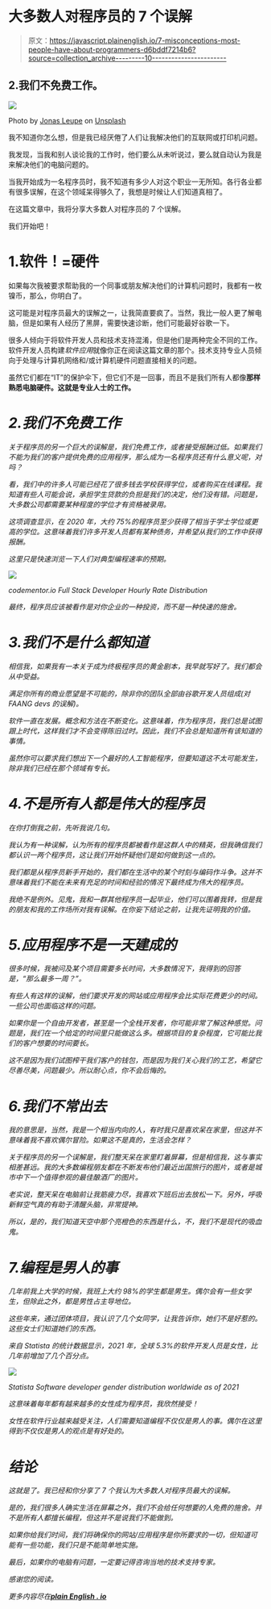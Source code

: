 # 大多数人对程序员的 7 个误解

> 原文：<https://javascript.plainenglish.io/7-misconceptions-most-people-have-about-programmers-d6bddf7214b6?source=collection_archive---------10----------------------->

## 2.我们不免费工作。

![](img/9dd233e79d1e54b58f278acd31d11815.png)

Photo by [Jonas Leupe](https://unsplash.com/@jonasleupe?utm_source=unsplash&utm_medium=referral&utm_content=creditCopyText) on [Unsplash](https://unsplash.com/s/photos/big-desk?utm_source=unsplash&utm_medium=referral&utm_content=creditCopyText)

我不知道你怎么想，但是我已经厌倦了人们让我解决他们的互联网或打印机问题。

我发现，当我和别人谈论我的工作时，他们要么从未听说过，要么就自动认为我是来解决他们的电脑问题的。

当我开始成为一名程序员时，我不知道有多少人对这个职业一无所知。各行各业都有很多误解，在这个领域呆得够久了，我想是时候让人们知道真相了。

在这篇文章中，我将分享大多数人对程序员的 7 个误解。

我们开始吧！

# 1.软件！=硬件

如果每次我被要求帮助我的一个同事或朋友解决他们的计算机问题时，我都有一枚镍币，那么，你明白了。

这可能是对程序员最大的误解之一，让我简直要疯了。当然，我比一般人更了解电脑，但是如果有人经历了黑屏，需要快速诊断，他们可能最好谷歌一下。

很多人倾向于将软件开发人员和技术支持混淆，但是他们是两种完全不同的工作。软件开发人员构建*软件应用*就像你正在阅读这篇文章的那个。技术支持专业人员倾向于处理与计算机网络和/或计算机硬件问题直接相关的问题。

虽然它们都在“IT”的保护伞下，但它们不是一回事，而且不是我们所有人都像**那样熟悉电脑硬件。这就是专业人士的工作。**

# *2.我们不免费工作*

*关于程序员的另一个巨大的误解是，我们免费工作，或者接受报酬过低。如果我们不能为我们的客户提供免费的应用程序，那么成为一名程序员还有什么意义呢，对吗？*

*看，我们中的许多人可能已经花了很多钱去学校获得学位，或者购买在线课程。我知道有些人可能会说，承担学生贷款的负担是我们的决定，他们没有错。问题是，大多数公司都需要某种程度的学位才有资格被录用。*

*这项调查显示，在 2020 年，大约 75%的程序员至少获得了相当于学士学位或更高的学位。这意味着我们许多开发人员都有某种债务，并希望从我们的工作中获得报酬。*

*这里只是快速浏览一下人们对典型编程速率的预期。*

*![](img/0eab7bceb2137b3233589f90c24933ad.png)*

*codementor.io Full Stack Developer Hourly Rate Distribution*

*最终，程序员应该被看作是对你企业的一种投资，而不是一种快速的施舍。*

# *3.我们不是什么都知道*

*相信我，如果我有一本关于成为终极程序员的黄金剧本，我早就写好了。我们都会从中受益。*

*满足你所有的商业愿望是不可能的，除非你的团队全部由谷歌开发人员组成(对 FAANG devs 的误解)。*

*软件一直在发展。概念和方法在不断变化。这意味着，作为程序员，我们总是试图跟上时代，这样我们才不会变得陈旧过时。因此，我们不会总是知道所有该知道的事情。*

*虽然你可以要求我们想出下一个最好的人工智能程序，但要知道这不太可能发生，除非我们已经在那个领域有专长。*

# *4.不是所有人都是伟大的程序员*

*在你打倒我之前，先听我说几句。*

*我认为有一种误解，认为所有的程序员都被看作是这群人中的精英，但我确信我们都认识一两个程序员，这让我们开始怀疑他们是如何做到这一点的。*

*我们都是从程序员新手开始的，我们都在生活中的某个时刻与编码作斗争。这并不意味着我们不能在未来有充足的时间和经验的情况下最终成为伟大的程序员。*

*我绝不是例外。见鬼，我和一群其他程序员一起毕业，他们可以围着我转，但是我的朋友和我的工作场所对我有误解。在你妄下结论之前，让我先证明我的价值。*

# *5.应用程序不是一天建成的*

*很多时候，我被问及某个项目需要多长时间，大多数情况下，我得到的回答是，“那么最多一周？”。*

*有些人有这样的误解，他们要求开发的网站或应用程序会比实际花费更少的时间。一些公司也面临这样的问题。*

*如果你是一个自由开发者，甚至是一个全栈开发者，你可能非常了解这种感觉。问题是，我们在一个给定的时间里只能做这么多。根据项目的复杂程度，它可能比我们的客户想要的时间要长。*

*这不是因为我们试图榨干我们客户的钱包，而是因为我们关心我们的工艺，希望它尽善尽美，问题最少。所以耐心点，你不会后悔的。*

# *6.我们不常出去*

*我的意思是，当然，我是一个相当内向的人，有时我只是喜欢呆在家里，但这并不意味着我不喜欢偶尔冒险。如果这不是真的，生活会怎样？*

*关于程序员的另一个误解是，我们整天呆在家里盯着屏幕，但是相信我，这与事实相差甚远。我的大多数编程朋友都在不断发布他们最近出国旅行的图片，或者是城市中下一个值得参观的最佳酿酒厂的图片。*

*老实说，整天呆在电脑前让我筋疲力尽，我喜欢下班后出去放松一下。另外，呼吸新鲜空气真的有助于清醒头脑，非常提神。*

*所以，是的，我们知道天空中那个亮橙色的东西是什么，不，我们不是现代的吸血鬼。*

# *7.编程是男人的事*

*几年前我上大学的时候，我班上大约 98%的学生都是男生。偶尔会有一些女学生，但除此之外，都是男性占主导地位。*

*这些年来，通过团体项目，我认识了几个女同学，让我告诉你，她们不是好惹的。这些女士们知道她们的东西。*

*来自 Statista 的统计数据显示，2021 年，全球 5.3%的软件开发人员是女性，比几年前增加了几个百分点。*

*![](img/e48f50cefb18cac680c9db32c943d8b8.png)*

*Statista Software developer gender distribution worldwide as of 2021*

*这意味着每年都有越来越多的女性成为程序员，我欣然接受！*

*女性在软件行业越来越受关注，人们需要知道编程不仅仅是男人的事。偶尔在这里得到不仅仅是男人的观点是有好处的。*

# *结论*

*这就是了。我已经和你分享了 7 个我认为大多数人对程序员最大的误解。*

*是的，我们很多人确实生活在屏幕之外，我们不会给任何想要的人免费的施舍。并不是所有人都擅长编程，但这并不是说我们不能做到。*

*如果你给我们时间，我们将确保你的网站/应用程序是你所要求的一切，但知道可能有一些功能，我们只是不能简单地实施。*

*最后，如果你的电脑有问题，一定要记得咨询当地的技术支持专家。*

*感谢您的阅读。*

**更多内容尽在*[***plain English . io***](http://plainenglish.io)*